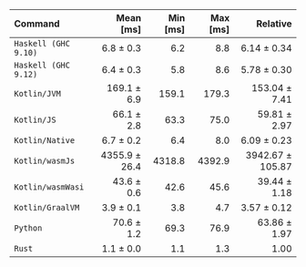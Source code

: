 | Command | Mean [ms] | Min [ms] | Max [ms] | Relative |
|:---|---:|---:|---:|---:|
| `Haskell (GHC 9.10)` | 6.8 ± 0.3 | 6.2 | 8.8 | 6.14 ± 0.34 |
| `Haskell (GHC 9.12)` | 6.4 ± 0.3 | 5.8 | 8.6 | 5.78 ± 0.30 |
| `Kotlin/JVM` | 169.1 ± 6.9 | 159.1 | 179.3 | 153.04 ± 7.41 |
| `Kotlin/JS` | 66.1 ± 2.8 | 63.3 | 75.0 | 59.81 ± 2.97 |
| `Kotlin/Native` | 6.7 ± 0.2 | 6.4 | 8.0 | 6.09 ± 0.23 |
| `Kotlin/wasmJs` | 4355.9 ± 26.4 | 4318.8 | 4392.9 | 3942.67 ± 105.87 |
| `Kotlin/wasmWasi` | 43.6 ± 0.6 | 42.6 | 45.6 | 39.44 ± 1.18 |
| `Kotlin/GraalVM` | 3.9 ± 0.1 | 3.8 | 4.7 | 3.57 ± 0.12 |
| `Python` | 70.6 ± 1.2 | 69.3 | 76.9 | 63.86 ± 1.97 |
| `Rust` | 1.1 ± 0.0 | 1.1 | 1.3 | 1.00 |

